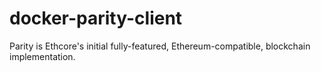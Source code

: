 # docker-parity-client
Parity is Ethcore's initial fully-featured, Ethereum-compatible, blockchain implementation.
